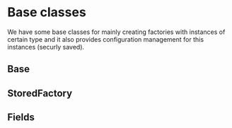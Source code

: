 # Base classes

We have some base classes for mainly creating factories with instances of certain type and it also provides configuration management for this instances (securly saved).


## Base
## StoredFactory
## Fields
